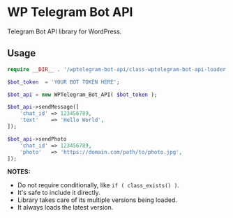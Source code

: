 # WP Telegram Bot API

Telegram Bot API library for WordPress.

## Usage

```php
require __DIR__ . '/wptelegram-bot-api/class-wptelegram-bot-api-loader.php'

$bot_token  = 'YOUR BOT TOKEN HERE';

$bot_api = new WPTelegram_Bot_API( $bot_token );

$bot_api->sendMessage([
    'chat_id' => 123456789,
    'text'    => 'Hello World',
]);

$bot_api->sendPhoto
    'chat_id' => 123456789,
    'photo'   => 'https://domain.com/path/to/photo.jpg',
]);
```

**NOTES:**

- Do not require conditionally, like `if ( class_exists() )`.
- It's safe to include it directly.
- Library takes care of its multiple versions being loaded.
- It always loads the latest version.
